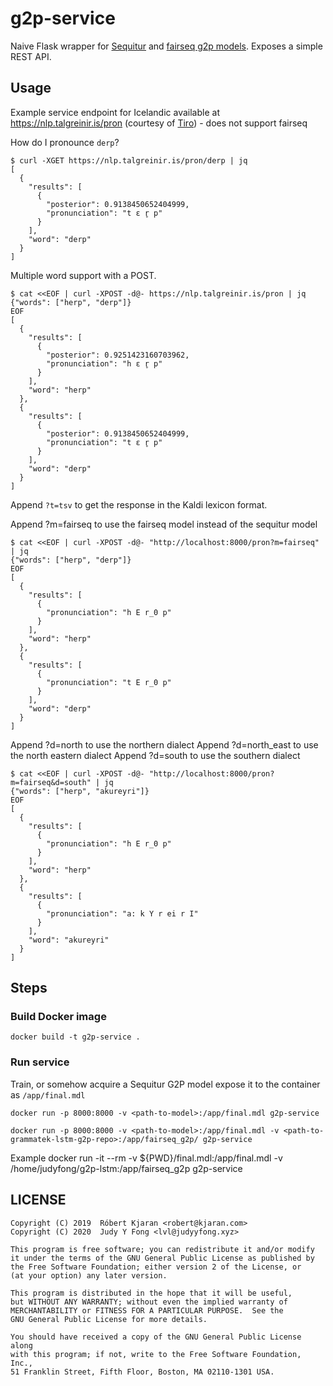 # g2p-service

Naive Flask wrapper for
[Sequitur](https://github.com/sequitur-g2p/sequitur-g2p) and [fairseq g2p
models](https://github.com/grammatek/g2p-lstm). Exposes a simple REST API.

## Usage
Example service endpoint for Icelandic available at
https://nlp.talgreinir.is/pron (courtesy of [Tiro](https://tiro.is)) - does not
support fairseq

How do I pronounce `derp`?

    $ curl -XGET https://nlp.talgreinir.is/pron/derp | jq
    [
      {
        "results": [
          {
            "posterior": 0.9138450652404999,
            "pronunciation": "t ɛ r̥ p"
          }
        ],
        "word": "derp"
      }
    ]

Multiple word support with a POST.
    
    $ cat <<EOF | curl -XPOST -d@- https://nlp.talgreinir.is/pron | jq
    {"words": ["herp", "derp"]}
    EOF
    [
      {
        "results": [
          {
            "posterior": 0.9251423160703962,
            "pronunciation": "h ɛ r̥ p"
          }
        ],
        "word": "herp"
      },
      {
        "results": [
          {
            "posterior": 0.9138450652404999,
            "pronunciation": "t ɛ r̥ p"
          }
        ],
        "word": "derp"
      }
    ]
    
Append `?t=tsv` to get the response in the Kaldi lexicon format.

Append ?m=fairseq to use the fairseq model instead of the sequitur model

    $ cat <<EOF | curl -XPOST -d@- "http://localhost:8000/pron?m=fairseq" | jq
    {"words": ["herp", "derp"]}
    EOF
    [
      {
        "results": [
          {
            "pronunciation": "h E r_0 p"
          }
        ],
        "word": "herp"
      },
      {
        "results": [
          {
            "pronunciation": "t E r_0 p"
          }
        ],
        "word": "derp"
      }
    ]

Append ?d=north to use the northern dialect
Append ?d=north_east to use the north eastern dialect
Append ?d=south to use the southern dialect

    $ cat <<EOF | curl -XPOST -d@- "http://localhost:8000/pron?m=fairseq&d=south" | jq
    {"words": ["herp", "akureyri"]}
    EOF
    [
      {
        "results": [
          {
            "pronunciation": "h E r_0 p"
          }
        ],
        "word": "herp"
      },
      {
        "results": [
          {
            "pronunciation": "a: k Y r ei r I"
          }
        ],
        "word": "akureyri"
      }
    ]

## Steps

### Build Docker image

    docker build -t g2p-service .
    
### Run service
Train, or somehow acquire a Sequitur G2P model expose it to the container as
`/app/final.mdl`

    docker run -p 8000:8000 -v <path-to-model>:/app/final.mdl g2p-service

    docker run -p 8000:8000 -v <path-to-model>:/app/final.mdl -v <path-to-grammatek-lstm-g2p-repo>:/app/fairseq_g2p/ g2p-service


Example
    docker run -it --rm -v ${PWD}/final.mdl:/app/final.mdl -v /home/judyfong/g2p-lstm:/app/fairseq_g2p g2p-service

## LICENSE

    Copyright (C) 2019  Róbert Kjaran <robert@kjaran.com>
    Copyright (C) 2020  Judy Y Fong <lvl@judyyfong.xyz>

    This program is free software; you can redistribute it and/or modify
    it under the terms of the GNU General Public License as published by
    the Free Software Foundation; either version 2 of the License, or
    (at your option) any later version.

    This program is distributed in the hope that it will be useful,
    but WITHOUT ANY WARRANTY; without even the implied warranty of
    MERCHANTABILITY or FITNESS FOR A PARTICULAR PURPOSE.  See the
    GNU General Public License for more details.

    You should have received a copy of the GNU General Public License along
    with this program; if not, write to the Free Software Foundation, Inc.,
    51 Franklin Street, Fifth Floor, Boston, MA 02110-1301 USA.
